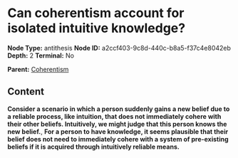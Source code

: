 # Can coherentism account for isolated intuitive knowledge?

**Node Type:** antithesis
**Node ID:** a2ccf403-9c8d-440c-b8a5-f37c4e8042eb
**Depth:** 2
**Terminal:** No

**Parent:** [Coherentism](coherentism.md)

## Content

**Consider a scenario in which a person suddenly gains a new belief due to a reliable process, like intuition, that does not immediately cohere with their other beliefs. Intuitively, we might judge that this person knows the new belief.**, **For a person to have knowledge, it seems plausible that their belief does not need to immediately cohere with a system of pre-existing beliefs if it is acquired through intuitively reliable means.**
